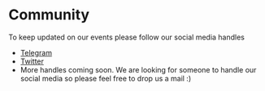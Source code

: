 # Community

To keep updated on our events please follow our social media handles

- [Telegram](https://t.me/+BVrYgJsMY1I1ZmRl)
- [Twitter](https://x.com/socaisociety)
- More handles coming soon. We are looking for someone to handle our social media so please feel free to drop us a mail :)

